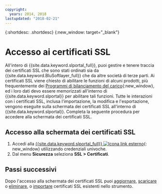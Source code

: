 ```yaml
---
copyright:
  years: 2014, 2018
lastupdated: "2018-02-21"
---
```


{:shortdesc: .shortdesc}
{:new_window: target="_blank"}

# Accesso ai certificati SSL

All'intero di {{site.data.keyword.slportal_full}}, puoi gestire e tenere traccia dei certificati SSL che sono stati ordinati sia da {{site.data.keyword.BluSoftlayer_full}} che da altre società di terze parti. Ai certificati SSL viene chiesto di abilitare le funzioni di alcuni prodotti, più frequentemente dei [Programmi di bilanciamento del carico](/docs/infrastructure/local-load-balancer/about.html){:new_window}, ed i loro dati devo essere memorizzati all'interno di {{site.data.keyword.slportal}} per abilitare tali funzioni. Tutte le interazioni con i certificati SSL, inclusa l'importazione, la modifica e l'esportazione, vengono eseguite sulla schermata dei certificati SSL all'interno di {{site.data.keyword.slportal}}. Completa la seguente procedura per accedere alla schermata dei certificati SSL.

## Accesso alla schermata dei certificati SSL

1. Accedi alla [{{site.data.keyword.slportal_full}} ![Icona link esterno](../../icons/launch-glyph.svg "Icona link esterno")](https://control.softlayer.com/){: new_window} utilizzando credenziali univoche.
2. Dal menu **Sicurezza** seleziona **SSL > Certificati**.

## Passi successivi

Dopo l'accesso alla schermata dei certificati SSL puoi [aggiornare](view-and-update-ssl-certificate.html), [scaricare](download-ssl-certificate-details.html) o [eliminare](delete-ssl-certificate.html), o [importare](import-ssl-certificate.html) certificati SSL esistenti nello strumento.
